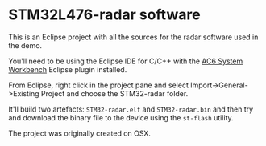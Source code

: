 # STM32L476-radar software

This is an Eclipse project with all the sources for the radar software used in the demo.

You'll need to be using the Eclipse IDE for C/C++ with the [AC6 System Workbench](http://www.openstm32.org/System+Workbench+for+STM32) Eclipse plugin installed.

From Eclipse, right click in the project pane and select Import->General->Existing Project and choose the STM32-radar folder.

It'll build two artefacts: `STM32-radar.elf` and `STM32-radar.bin` and then try and download the binary file to the device using the `st-flash` utility.

The project was originally created on OSX.


